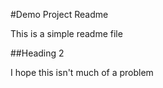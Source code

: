 #Demo Project Readme

This is a simple readme file

##Heading 2

I hope this isn't much of a problem
